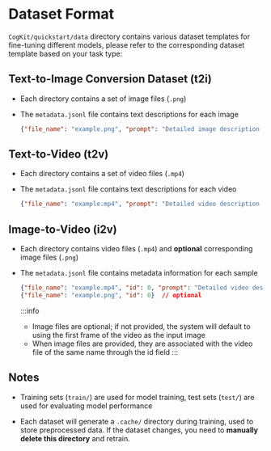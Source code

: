 ---
---

# Dataset Format

<!-- TODO: add link to data dir -->
`CogKit/quickstart/data` directory contains various dataset templates for fine-tuning different models, please refer to the corresponding dataset template based on your task type:

## Text-to-Image Conversion Dataset (t2i)

- Each directory contains a set of image files (`.png`)
- The `metadata.jsonl` file contains text descriptions for each image

    ```json
    {"file_name": "example.png", "prompt": "Detailed image description text..."}
    ```

## Text-to-Video (t2v)

- Each directory contains a set of video files (`.mp4`)
- The `metadata.jsonl` file contains text descriptions for each video

    ```json
    {"file_name": "example.mp4", "prompt": "Detailed video description text..."}
    ```

## Image-to-Video (i2v)

- Each directory contains video files (`.mp4`) and **optional** corresponding image files (`.png`)
- The `metadata.jsonl` file contains metadata information for each sample

    ```json
    {"file_name": "example.mp4", "id": 0, "prompt": "Detailed video description text..."}
    {"file_name": "example.png", "id": 0}  // optional
    ```

    :::info
  - Image files are optional; if not provided, the system will default to using the first frame of the video as the input image
  - When image files are provided, they are associated with the video file of the same name through the id field
    :::

## Notes

- Training sets (`train/`) are used for model training, test sets (`test/`) are used for evaluating model performance

- Each dataset will generate a `.cache/` directory during training, used to store preprocessed data. If the dataset changes, you need to **manually delete this directory** and retrain.
